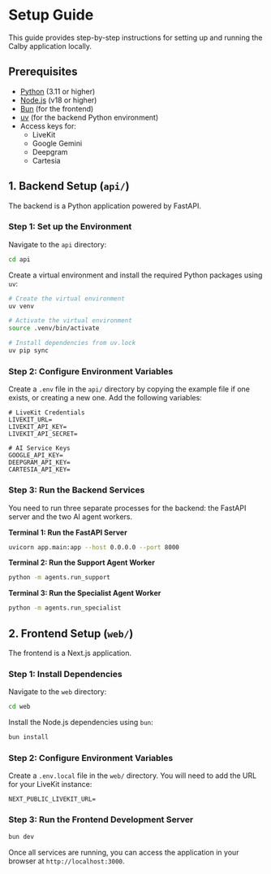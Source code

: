 # Setup Guide

This guide provides step-by-step instructions for setting up and running the Calby application locally.

## Prerequisites

- [Python](https://www.python.org/downloads/) (3.11 or higher)
- [Node.js](https://nodejs.org/en) (v18 or higher)
- [Bun](https://bun.sh/) (for the frontend)
- [uv](https://github.com/astral-sh/uv) (for the backend Python environment)
- Access keys for:
  - LiveKit
  - Google Gemini
  - Deepgram
  - Cartesia

## 1. Backend Setup (`api/`)

The backend is a Python application powered by FastAPI.

### Step 1: Set up the Environment

Navigate to the `api` directory:

```bash
cd api
```

Create a virtual environment and install the required Python packages using `uv`:

```bash
# Create the virtual environment
uv venv

# Activate the virtual environment
source .venv/bin/activate

# Install dependencies from uv.lock
uv pip sync
```

### Step 2: Configure Environment Variables

Create a `.env` file in the `api/` directory by copying the example file if one exists, or creating a new one. Add the following variables:

```env
# LiveKit Credentials
LIVEKIT_URL=
LIVEKIT_API_KEY=
LIVEKIT_API_SECRET=

# AI Service Keys
GOOGLE_API_KEY=
DEEPGRAM_API_KEY=
CARTESIA_API_KEY=
```

### Step 3: Run the Backend Services

You need to run three separate processes for the backend: the FastAPI server and the two AI agent workers.

**Terminal 1: Run the FastAPI Server**

```bash
uvicorn app.main:app --host 0.0.0.0 --port 8000
```

**Terminal 2: Run the Support Agent Worker**

```bash
python -m agents.run_support
```

**Terminal 3: Run the Specialist Agent Worker**

```bash
python -m agents.run_specialist
```

## 2. Frontend Setup (`web/`)

The frontend is a Next.js application.

### Step 1: Install Dependencies

Navigate to the `web` directory:

```bash
cd web
```

Install the Node.js dependencies using `bun`:

```bash
bun install
```

### Step 2: Configure Environment Variables

Create a `.env.local` file in the `web/` directory. You will need to add the URL for your LiveKit instance:

```env
NEXT_PUBLIC_LIVEKIT_URL=
```

### Step 3: Run the Frontend Development Server

```bash
bun dev
```

Once all services are running, you can access the application in your browser at `http://localhost:3000`.
